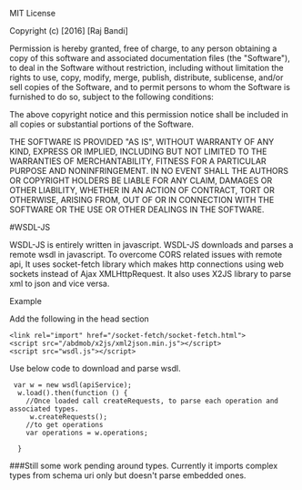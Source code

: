 MIT License

Copyright (c) [2016] [Raj Bandi]

Permission is hereby granted, free of charge, to any person obtaining a copy
of this software and associated documentation files (the "Software"), to deal
in the Software without restriction, including without limitation the rights
to use, copy, modify, merge, publish, distribute, sublicense, and/or sell
copies of the Software, and to permit persons to whom the Software is
furnished to do so, subject to the following conditions:

The above copyright notice and this permission notice shall be included in all
copies or substantial portions of the Software.

THE SOFTWARE IS PROVIDED "AS IS", WITHOUT WARRANTY OF ANY KIND, EXPRESS OR
IMPLIED, INCLUDING BUT NOT LIMITED TO THE WARRANTIES OF MERCHANTABILITY,
FITNESS FOR A PARTICULAR PURPOSE AND NONINFRINGEMENT. IN NO EVENT SHALL THE
AUTHORS OR COPYRIGHT HOLDERS BE LIABLE FOR ANY CLAIM, DAMAGES OR OTHER
LIABILITY, WHETHER IN AN ACTION OF CONTRACT, TORT OR OTHERWISE, ARISING FROM,
OUT OF OR IN CONNECTION WITH THE SOFTWARE OR THE USE OR OTHER DEALINGS IN THE
SOFTWARE.

#WSDL-JS

WSDL-JS is entirely written in javascript. WSDL-JS downloads and parses a remote wsdl in javascript. To overcome CORS related issues with remote api, It uses socket-fetch library which makes http connections using web sockets instead of Ajax XMLHttpRequest. It also uses X2JS library to parse xml to json and vice versa. 

Example

Add the following in the head section
```
<link rel="import" href="/socket-fetch/socket-fetch.html">
<script src="/abdmob/x2js/xml2json.min.js"></script>
<script src="wsdl.js"></script>
```
Use below code to download and parse wsdl. 
```
 var w = new wsdl(apiService);
  w.load().then(function () {
    //Once loaded call createRequests, to parse each operation and associated types.
     w.createRequests();
    //to get operations
    var operations = w.operations;
                
  }
```

###Still some work pending around types. Currently it imports complex types from schema uri only but doesn't parse embedded ones. 


